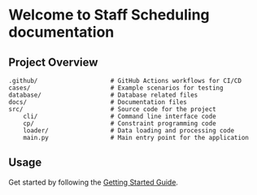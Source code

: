 # Welcome to Staff Scheduling documentation

## Project Overview

    .github/                    # GitHub Actions workflows for CI/CD
    cases/                      # Example scenarios for testing
    database/                   # Database related files
    docs/                       # Documentation files
    src/                        # Source code for the project
        cli/                    # Command line interface code
        cp/                     # Constraint programming code
        loader/                 # Data loading and processing code
        main.py                 # Main entry point for the application


## Usage
Get started by following the [Getting Started Guide](/getting-started).
